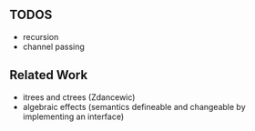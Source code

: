 ## TODOS

* recursion
* channel passing

## Related Work

* itrees and ctrees (Zdancewic)
* algebraic effects (semantics defineable and changeable by implementing an interface)
